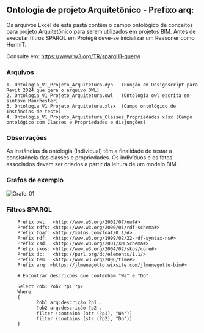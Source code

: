 ## Ontologia de projeto Arquitetônico - Prefixo arq:

Os arquivos Excel de esta pasta contêm o campo ontológico de conceitos para projeto Arquitetônico para serem utilizados em projetos BIM. 
Antes de executar filtros SPARQL em Protégé deve-se inicializar um Reasoner como HermiT.

Consulte em: https://www.w3.org/TR/sparql11-query/

### Arquivos
    1. Ontologia_V1_Projeto_Arquitetura.dyn   (Função em Designscript para Revit 2024 que gera o arquivo OWL)
    2. Ontologia_V1_Projeto_Arquitetura.owl   (Ontologia owl escrita em sintaxe Manchester)
    3. Ontologia_V1_Projeto_Arquitetura.xlsx  (Campo ontológico de Instâncias de teste)
    4. Ontologia_V1_Projeto_Arquitetura_Classes_Propriedades.xlsx (Campo ontológico com Classes e Propriedades e disjunções) 

### Observações

As instâncias da ontologia (Individual) têm a finalidade de testar a consistência das classes e propriedades. 
Os indivíduos e os fatos associados devem ser criados a partir da leitura de um modelo BIM.

### Grafos de exemplo
![Grafo_01](https://github.com/JLMenegotto/OntologiaBIM/assets/9437020/595c3427-4820-4f10-b329-6dc09a8cf39b)


### Filtros SPARQL

        Prefix owl:  <http://www.w3.org/2002/07/owl#>
        Prefix rdfs: <http://www.w3.org/2000/01/rdf-schema#>
        Prefix foaf: <http://xmlns.com/foaf/0.1/#>
        Prefix rdf:  <http://www.w3.org/1999/02/22-rdf-syntax-ns#>
        Prefix xsd:  <http://www.w3.org/2001/XMLSchema#>
        Prefix skos: <http://www.w3.org/2004/02/skos/core#>
        Prefix dc:   <http://purl.org/dc/elements/1.1/>
        Prefix tem:  <http://www.w3.org/2006/time#>
        Prefix arq: <https://jlmenegotto.wixsite.com/jlmenegotto-bim#>
    
        # Encontrar descrições que contenham "Wa" e "Do"
    
        Select ?ob1 ?ob2 ?p1 ?p2 
        Where
        {
               ?ob1 arq:descrição ?p1 .
               ?ob2 arq:descrição ?p2 .
               filter (contains (str (?p1), "Wa")) 
               filter (contains (str (?p2), "Do")) 
        }
